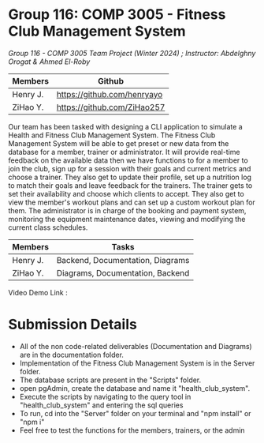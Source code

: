 # Group 116: COMP 3005 - Fitness Club Management System

<i> Group 116 - COMP 3005 Team Project (Winter 2024) ; Instructor: Abdelghny Orogat & Ahmed El-Roby </i>

Members | Github
------------ | -------------
Henry J. | https://github.com/henryayo
ZiHao Y. | https://github.com/ZiHao257 

Our team has been tasked with designing a CLI application to simulate a Health and Fitness Club Management System. The Fitness Club Management System will be able to get preset or new data from the database for a member, trainer or administrator. It will provide real-time feedback on the available data then we have functions to for a member to join the club, sign up for a session with their goals and current metrics and choose a trainer. They also get to update their profile, set up a nutrition log to match their goals and leave feedback for the trainers. The trainer gets to set their availability and choose which clients to accept. They also get to view the member's workout plans and can set up a custom workout plan for them. The administrator is in charge of the booking and payment system, monitoring the equipment maintenance dates, viewing and modifying the current class schedules.

Members | Tasks
------------ | -------------
Henry J. | Backend, Documentation, Diagrams
ZiHao Y. | Diagrams, Documentation, Backend

Video Demo Link :

# Submission Details
- All of the non code-related deliverables (Documentation and Diagrams) are in the documentation folder.
- Implementation of the Fitness Club Management System is in the Server folder.
- The database scripts are present in the "Scripts" folder.
- open pgAdmin, create the database and name it "health_club_system".
- Execute the scripts by navigating to the query tool in "health_club_system" and entering the sql queries 
- To run, cd into the "Server" folder on your terminal and "npm install" or "npm i"
- Feel free to test the functions for the members, trainers, or the admin